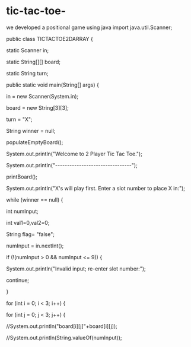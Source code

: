 # tic-tac-toe-
we developed a positional game using java 
import java.util.Scanner; 

public class TICTACTOE2DARRAY { 

 

static Scanner in; 

static String[][] board; 

static String turn; 

 

public static void main(String[] args) { 

in = new Scanner(System.in); 

board = new String[3][3]; 

turn = "X"; 

String winner = null; 

 

 

 

populateEmptyBoard(); 

 

System.out.println("Welcome to 2 Player Tic Tac Toe."); 

System.out.println("--------------------------------"); 

printBoard(); 

System.out.println("X's will play first. Enter a slot number to place X in:"); 

 

while (winner == null) { 

int numInput; 

int val1=0,val2=0; 

String flag= "false"; 

 

numInput = in.nextInt();  

if (!(numInput > 0 && numInput <= 9)) { 

System.out.println("Invalid input; re-enter slot number:"); 

continue; 

} 

 

for (int i = 0; i < 3; i++) { 

for (int j = 0; j < 3; j++) { 

//System.out.println("board[i][j]"+board[i][j]); 

//System.out.println(String.valueOf(numInput));
